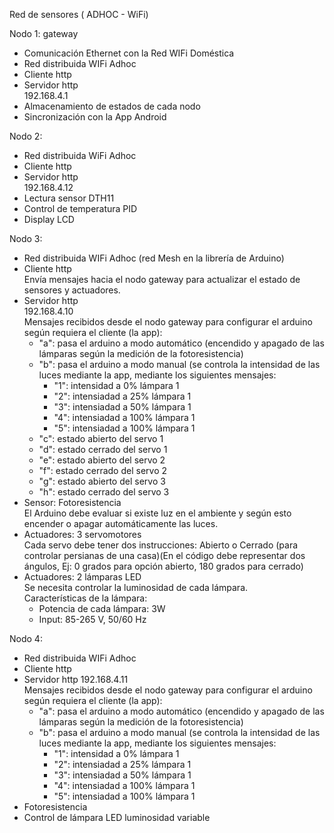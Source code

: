 Red de sensores ( ADHOC - WiFi) <br>

Nodo 1: gateway
- Comunicación Ethernet con la Red WIFi Doméstica
- Red distribuida WIFi Adhoc
- Cliente http
- Servidor http <br>
  192.168.4.1 <br>
- Almacenamiento de estados de cada nodo
- Sincronización con la App Android

Nodo 2: 
- Red distribuida WiFi Adhoc
- Cliente http
- Servidor http <br>
  192.168.4.12 <br>
- Lectura sensor DTH11
- Control de temperatura PID
- Display LCD

Nodo 3: 
- Red distribuida  WIFi Adhoc (red Mesh en la librería de Arduino)
- Cliente http <br>
  Envía mensajes hacia el nodo gateway para actualizar el estado de sensores y actuadores.
- Servidor http <br>
  192.168.4.10 <br>
  Mensajes recibidos desde el nodo gateway para configurar el arduino según requiera el cliente (la app): 
  - "a": pasa el arduino a modo automático (encendido y apagado de las lámparas según la medición de la fotoresistencia)
  - "b": pasa el arduino a modo manual (se controla la intensidad de las luces mediante la app, mediante los siguientes mensajes:
    - "1": intensidad a 0% lámpara 1
    - "2": intensiadad a 25% lámpara 1
    - "3": intensiadad a 50% lámpara 1
    - "4": intensiadad a 100% lámpara 1
    - "5": intensiadad a 100% lámpara 1
  - "c": estado abierto del servo 1
  - "d": estado cerrado del servo 1
  - "e": estado abierto del servo 2
  - "f": estado cerrado del servo 2
  - "g": estado abierto del servo 3
  - "h": estado cerrado del servo 3
- Sensor: Fotoresistencia <br>
  El Arduino debe evaluar si existe luz en el ambiente y según esto encender o apagar automáticamente las luces.
- Actuadores: 3 servomotores <br>
  Cada servo debe tener dos instrucciones: Abierto o Cerrado (para controlar persianas de una casa)(En el código debe representar dos ángulos, Ej: 0 grados para opción abierto, 180 grados para cerrado)
- Actuadores: 2 lámparas LED <br>
  Se necesita controlar la luminosidad de cada lámpara. <br>
  Características de la lámpara:
  - Potencia de cada lámpara: 3W
  - Input: 85-265 V, 50/60 Hz

Nodo 4:
- Red distribuida  WIFi Adhoc
- Cliente http
- Servidor http
  192.168.4.11 <br>
  Mensajes recibidos desde el nodo gateway para configurar el arduino según requiera el cliente (la app): 
  - "a": pasa el arduino a modo automático (encendido y apagado de las lámparas según la medición de la fotoresistencia)
  - "b": pasa el arduino a modo manual (se controla la intensidad de las luces mediante la app, mediante los siguientes mensajes:
    - "1": intensidad a 0% lámpara 1
    - "2": intensiadad a 25% lámpara 1
    - "3": intensiadad a 50% lámpara 1
    - "4": intensiadad a 100% lámpara 1
    - "5": intensiadad a 100% lámpara 1
- Fotoresistencia
- Control de lámpara LED luminosidad variable
